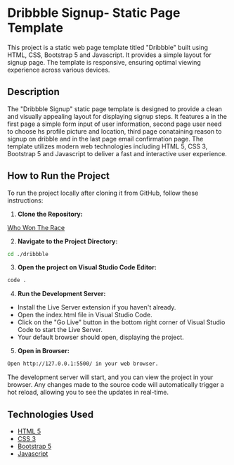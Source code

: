 # Dribbble Signup- Static Page Template

This project is a static web page template titled "Dribbble" built using HTML, CSS, Bootstrap 5 and Javascript. It provides a simple layout for signup page. The template is responsive, ensuring optimal viewing experience across various devices.

## Description

The "Dribbble Signup" static page template is designed to provide a clean and visually appealing layout for displaying signup steps. It features a in the first page a simple form input of user information, second page user need to choose hs profile picture and location, third page conataining reason to signup on dribble and in the last page email confirmation page. The template utilizes modern web technologies including HTML 5, CSS 3, Bootstrap 5 and Javascript to deliver a fast and interactive user experience.

## How to Run the Project

To run the project locally after cloning it from GitHub, follow these instructions:

1. **Clone the Repository:**

[Who Won The Race](https://github.com/Tasmiyafatma/dribbble)

2. **Navigate to the Project Directory:**

```bash
cd ./dribbble
```

3. **Open the project on Visual Studio Code Editor:**

```bash
code .
```

4. **Run the Development Server:**

 * Install the Live Server extension if you haven't already.
 * Open the index.html file in Visual Studio Code.
 * Click on the "Go Live" button in the bottom right corner of Visual Studio Code to start the Live Server.
 * Your default browser should open, displaying the project.

5. **Open in Browser:**

```bash
Open http://127.0.0.1:5500/ in your web browser.
```

The development server will start, and you can view the project in your browser. Any changes made to the source code will automatically trigger a hot reload, allowing you to see the updates in real-time.

## Technologies Used

- [HTML 5](https://www.w3schools.com/html/default.asp)
- [CSS 3](https://www.w3schools.com/css/default.asp)
- [Bootstrap 5](https://getbootstrap.com/)
- [Javascript](https://www.javascript.com/)
